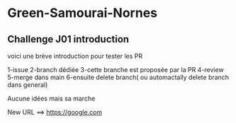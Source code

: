 # Green-Samourai-Nornes

## Challenge J01 introduction

voici une brève introduction pour tester les PR


1-issue
2-branch dédiée
3-cette branche est proposée par la PR
4-review
5-merge dans main
6-ensuite delete branch( ou automactally delete branch dans general)


Aucune idées mais sa marche












New URL ==> https://google.com


